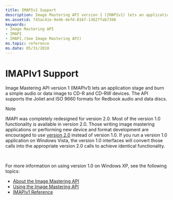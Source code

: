 ```yaml
---
title: IMAPIv1 Support
description: Image Mastering API version 1 (IMAPIv1) lets an application stage and burn a simple audio or data image to CD-R and CD-RW devices. The API supports the Joliet and ISO 9660 formats for Redbook audio and data discs.
ms.assetid: 745ac41e-9e46-4efd-816f-13627fab7398
keywords:
- Image Mastering API
- IMAPI
- IMAPI,(See Image Mastering API)
ms.topic: reference
ms.date: 05/31/2018
---
```


# IMAPIv1 Support

Image Mastering API version 1 (IMAPIv1) lets an application stage and burn a simple audio or data image to CD-R and CD-RW devices. The API supports the Joliet and ISO 9660 formats for Redbook audio and data discs.

> [!Note]  
> IMAPI was completely redesigned for version 2.0. Most of the version 1.0 functionality is available in version 2.0. Those writing image mastering applications or performing new device and format development are encouraged to use [version 2.0](using-imapi.md) instead of version 1.0. If you run a version 1.0 application on Windows Vista, the version 1.0 interfaces will convert those calls into the appropriate version 2.0 calls to achieve identical functionality.

 

For more information on using version 1.0 on Windows XP, see the following topics:

-   [About the Image Mastering API](about-the-image-mastering-api.md)
-   [Using the Image Mastering API](using-the-image-mastering-api.md)
-   [IMAPIv1 Reference](imapiv1-reference.md)

 

 




